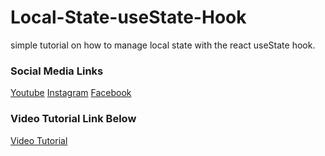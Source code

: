 # Local-State-useState-Hook

simple tutorial on how to manage local state with the react useState hook.

### Social Media Links

[Youtube](https://youtube.com/c/thelifeofadev)
[Instagram](https://www.instagram.com/siteit_solutions)
[Facebook](https://www.facebook.com/SiteitSolutions)

### Video Tutorial Link Below

[Video Tutorial](https://www.youtube.com/watch?v=YsNPsM_rZeM)
